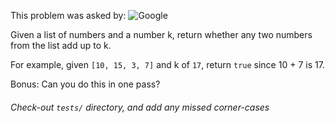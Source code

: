 This problem was asked by:
![Google](https://upload.wikimedia.org/wikipedia/commons/thumb/2/2f/Google_2015_logo.svg/1200px-Google_2015_logo.svg.png)

Given a list of numbers and a number k, return whether any two numbers from the list add up to k.

For example, given `[10, 15, 3, 7]` and k of `17`, return `true` since 10 + 7 is 17.

Bonus: Can you do this in one pass?

###### Check-out `tests/` directory, and add any missed corner-cases
